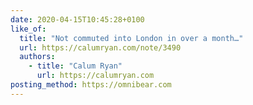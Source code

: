 ```yaml
---
date: 2020-04-15T10:45:28+0100
like_of:
  title: "Not commuted into London in over a month…"
  url: https://calumryan.com/note/3490
  authors:
    - title: "Calum Ryan"
      url: https://calumryan.com
posting_method: https://omnibear.com
---
```

